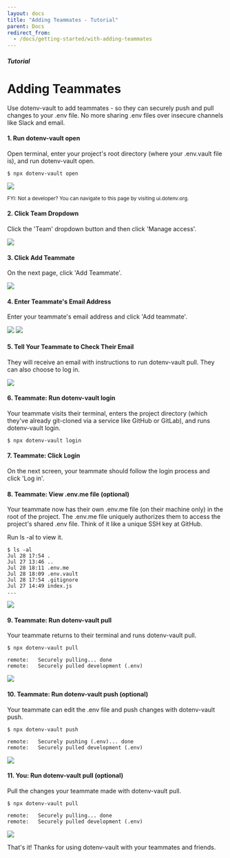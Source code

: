 ```yaml
---
layout: docs
title: "Adding Teammates - Tutorial"
parent: Docs
redirect_from:
  - /docs/getting-started/with-adding-teammates
---
```


##### Tutorial

# Adding Teammates

Use dotenv-vault to add teammates - so they can securely push and pull changes to your .env file. No more sharing .env files over insecure channels like Slack and email.



#### 1. Run dotenv-vault open

Open terminal, enter your project's root directory (where your .env.vault file is), and run dotenv-vault open.

```
$ npx dotenv-vault open
```

![](https://res.cloudinary.com/dotenv-org/image/upload/c_scale,w_900/v1659628450/Screen_Shot_2022-08-04_at_8.53.10_AM_cgkgkk.png)

<small>FYI: Not a developer? You can navigate to this page by visiting ui.dotenv.org.</small>

#### 2. Click Team Dropdown

Click the 'Team' dropdown button and then click 'Manage access'.

![](https://res.cloudinary.com/dotenv-org/image/upload/c_scale,w_900/v1659647516/Screen_Shot_2022-08-04_at_2.10.17_PM_bdiezm.png)

#### 3. Click Add Teammate

On the next page, click 'Add Teammate'.

![](https://res.cloudinary.com/dotenv-org/image/upload/c_scale,w_900/v1659648001/Screen_Shot_2022-08-04_at_2.13.27_PM_rxvyll.png)

#### 4. Enter Teammate's Email Address

Enter your teammate's email address and click 'Add teammate'.

![](https://res.cloudinary.com/dotenv-org/image/upload/c_scale,w_900/v1659648252/Screen_Shot_2022-08-04_at_2.15.11_PM_l9rzrl.png)
![](https://res.cloudinary.com/dotenv-org/image/upload/c_scale,w_900/v1659657654/Screen_Shot_2022-08-04_at_4.58.59_PM_exusnj.png)

#### 5. Tell Your Teammate to Check Their Email

They will receive an email with instructions to run dotenv-vault pull. They can also choose to log in.

![](https://res.cloudinary.com/dotenv-org/image/upload/c_scale,w_900/v1659657800/Screen_Shot_2022-08-04_at_2.17.49_PM_djym8s.png)

#### 6. Teammate: Run dotenv-vault login

Your teammate visits their terminal, enters the project directory (which they've already git-cloned via a service like GitHub or GitLab), and runs dotenv-vault login.

```
$ npx dotenv-vault login
```

#### 7. Teammate: Click Login

On the next screen, your teammate should follow the login process and click 'Log in'.

#### 8. Teammate: View .env.me file (optional)

Your teammate now has their own .env.me file (on their machine only) in the root of the project. The .env.me file uniquely authorizes them to access the project's shared .env file. Think of it like a unique SSH key at GitHub.

Run ls -al to view it.

```
$ ls -al
Jul 28 17:54 .
Jul 27 13:46 ..
Jul 28 18:11 .env.me
Jul 28 18:09 .env.vault
Jul 28 17:54 .gitignore
Jul 27 14:49 index.js
...
```

![](https://res.cloudinary.com/dotenv-org/image/upload/c_scale,w_900/v1659128781/dotenv-me_bsffi2.png)

#### 9. Teammate: Run dotenv-vault pull

Your teammate returns to their terminal and runs dotenv-vault pull.

```
$ npx dotenv-vault pull

remote:   Securely pulling... done
remote:   Securely pulled development (.env)
```

![](https://res.cloudinary.com/dotenv-org/image/upload/v1659659716/teammate-pull_zlk3hr.gif)

#### 10. Teammate: Run dotenv-vault push (optional)

Your teammate can edit the .env file and push changes with dotenv-vault push.

```
$ npx dotenv-vault push

remote:   Securely pushing (.env)... done
remote:   Securely pulled development (.env)
```
![](https://res.cloudinary.com/dotenv-org/image/upload/v1659660333/teammate-push_m2r46u.gif)

#### 11. You: Run dotenv-vault pull (optional)

Pull the changes your teammate made with dotenv-vault pull.

```
$ npx dotenv-vault pull

remote:   Securely pulling... done
remote:   Securely pulled development (.env)
```
![](https://res.cloudinary.com/dotenv-org/image/upload/v1659660592/teammate-pull_g5o4px.gif)

That's it! Thanks for using dotenv-vault with your teammates and friends.
